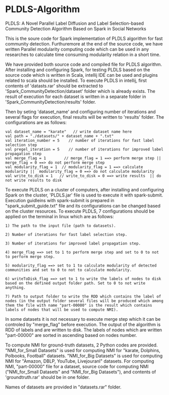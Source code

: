 # PLDLS-Algorithm
PLDLS: A Novel Parallel Label Diffusion and Label Selection-based Community Detection Algorithm Based on Spark in Social Networks

This is the soure code for Spark implementation of PLDLS algorithm for fast community detection. Furthuremore at the end of the source code, we have written Parallel modularity computing code which can be used in any researches to calculate time consuming modularity relation in a short time.

We have provided both source code and compiled file for PLDLS algorithm. After installing and configuring Spark, for testing PLDLS based on the source code which is written in Scala, intellij IDE can be used and plugins related to scala should be installed. To execute PLDLS in intellij, first contents of 'datasts.rar' should be extracted to 'Spark_CommunityDetection/dataset' folder which is already exists. The result of execution for each dataset is written in a separate folder in 'Spark_CommunityDetection/results' folder.

Then by seting 'dataset_name' and configuring number of iterations and several flags for execution, final results will be written to 'results' folder. The configurations are as follows:

    val dataset_name = "karate"   // write dataset name here
    val path = "./datasets/" + dataset_name + ".txt"
    val iteration_number = 5    // number of iterations for fast label selection step
    val pregel_iteration = 5    // number of iterations for improved label propagation step
    val merge_flag = 1        // merge_flag = 1 ==> perform merge step ||  merge_flag = 0 ==> do not perform merge step
    val modularity_flag = 1  // modularity_flag = 1 ==> calculate modularity ||  modularity_flag = 0 ==> do not calculate modularity
    val write_to_disk = 1   // write_to_disk = 0 ==> write results  || do not write results to disk
    

To execute PLDLS on a cluster of computers, after installing and configuring Spark on the cluster, 'PLDLS.jar' file is used to execute it with spark-submit. Execution guidleins with spark-submit is prepared in "spark_submit_guide.txt" file and its configurations can be changed based on the cluster resources. To execute PLDLS, 7 configurations should be applied on the terminal in linux which are as follows:
```
1) The path to the input file (path to datasets).

2) Number of iterations for fast label selection step.

3) Number of iterations for improved label propagation step.

4) merge_flag ==> set to 1 to perform merge step and set to 0 to not to perform merge step.

5) modularity_flag ==> set to 1 to calculate modularity of detected communities and set to 0 to not to calculate modularity.

6) writeToDisk_flag ==> set to 1 to write the labels of nodes to disk based on the defined output folder path. Set to 0 to not write anything.

7) Path to output folder to write the RDD which contains the label of nodes (in the output folder several files will be produced which among them the file with name "part-00000" is the result which contains labels of nodes that will be used to compute NMI).
```

In some datasets it is not necessary to execute merge step which it can be controled by "merge_flag" before execution. The output of the algorithm is RDD of labels and are written to disk. The labels of nodes which are written "part-00000"  are sorted in ascending based on nodes number.

To compute NMI for ground-truth datasets, 2 Python codes are provided. "NMI_for_Small Datasets" is used for computing NMI for "karate, Dolphins, Polbooks, Football" datasets. "NMI_for_Big Datasets" is used for computing NMI for "Amazon, DBLP, YouTube, Livejouranl" datasets. For computing NMI, "part-00000" file for a dataset, source code for computing NMI ("NMI_for_Small Datasets" and "NMI_for_Big Datasets"), and contents of 'groundtruth.rar' should be in one folder.


Names of datasets are provided in "datasets.rar" folder.
